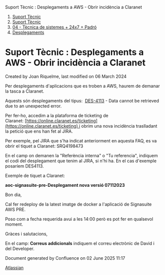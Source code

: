 Suport Tècnic : Desplegaments a AWS - Obrir incidència a Claranet  

1.  [Suport Tècnic](index.md)
2.  [Suport Tècnic](13893782.md)
3.  [04 - Tècnica de sistemes + 24x7 + Padró](26313202.md)
4.  [Desplegaments](Desplegaments_26313538.md)

Suport Tècnic : Desplegaments a AWS - Obrir incidència a Claranet
=================================================================

Created by Joan Riquelme, last modified on 06 March 2024

Per desplegaments d'aplicacions que es troben a AWS, haurem de demanar la tasca a Claranet.

Aquests són desplegaments del tipus:  [DES-4113](https://contacte.aoc.cat/browse/DES-4113?src=confmacro) - Data cannot be retrieved due to an unexpected error.

Per fer-ho, accedim a la plataforma de ticketing de Claranet: [https://online.claranet.es/ticketing](https://online.claranet.es/ticketing) i obrim una nova incidència traslladant la petició que ens han fet al JIRA.

Per exemple, pel JIRA que s'ha indicat anteriorment en aquesta FAQ, es va obrir el tiquet a Claranet: SRQ4198473

En el camp on demanen la "Referència interna" o "Tu referencia", indiquem el codi del desplegament que tenim al JIRA, si n'hi ha. En el cas d'exemple posaríem DES4113.

  

Exemple de tiquet a Claranet:

**aoc-signasuite-pre-Desplegament nova versió 07112023**

Bon dia,

Cal fer redeploy de la latest imatge de docker a l'aplicació de Signasuite AWS PRE.

Poso com a fecha requerida avui a les 14:00 però es pot fer en qualsevol moment.

Gràces i salutacions,

En el camp: **Correus addicionals** indiquem el correu electrònic de David i del Developer.

Document generated by Confluence on 02 June 2025 11:17

[Atlassian](http://www.atlassian.com/)